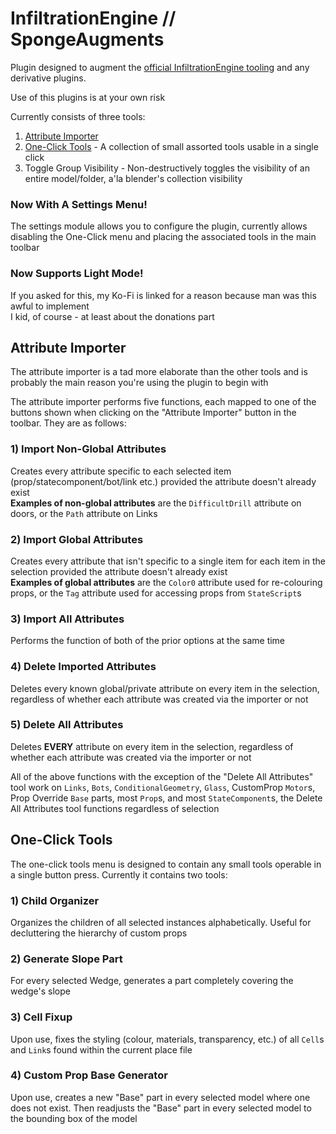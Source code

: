 # InfiltrationEngine // SpongeAugments
Plugin designed to augment the [official InfiltrationEngine tooling](https://github.com/MoonstoneSkies/InfiltrationEngine-Custom-Missions) and any derivative plugins.

Use of this plugins is at your own risk

Currently consists of three tools:
1) [Attribute Importer](#attribute-importer)
2) [One-Click Tools](#one-click-tools) - A collection of small assorted tools usable in a single click
3) Toggle Group Visibility - Non-destructively toggles the visibility of an entire model/folder, a'la blender's collection visibility

### Now With A Settings Menu!
The settings module allows you to configure the plugin, currently allows disabling the One-Click menu and placing the associated tools in the main toolbar

### Now Supports Light Mode!
If you asked for this, my Ko-Fi is linked for a reason because man was this awful to implement  
I kid, of course - at least about the donations part

## Attribute Importer
The attribute importer is a tad more elaborate than the other tools and is probably the main reason you're using the plugin to begin with

The attribute importer performs five functions, each mapped to one of the buttons shown when clicking on the "Attribute Importer" button in the toolbar. They are as follows:

### 1) Import Non-Global Attributes
Creates every attribute specific to each selected item (prop/statecomponent/bot/link etc.) provided the attribute doesn't already exist  
**Examples of non-global attributes** are the `DifficultDrill` attribute on doors, or the `Path` attribute on Links  

### 2) Import Global Attributes
Creates every attribute that isn't specific to a single item for each item in the selection provided the attribute doesn't already exist  
**Examples of global attributes** are the `Color0` attribute used for re-colouring props, or the `Tag` attribute used for accessing props from `StateScript`s

### 3) Import All Attributes
Performs the function of both of the prior options at the same time

### 4) Delete Imported Attributes
Deletes every known global/private attribute on every item in the selection, regardless of whether each attribute was created via the importer or not

### 5) Delete All Attributes
Deletes **EVERY** attribute on every item in the selection, regardless of whether each attribute was created via the importer or not

All of the above functions with the exception of the "Delete All Attributes" tool work on `Links`, `Bots`, `ConditionalGeometry`, `Glass`, CustomProp `Motor`s, Prop Override `Base` parts, most `Prop`s, and most `StateComponent`s, the Delete All Attributes tool functions regardless of selection

## One-Click Tools
The one-click tools menu is designed to contain any small tools operable in a single button press. Currently it contains two tools:

### 1) Child Organizer
Organizes the children of all selected instances alphabetically. Useful for decluttering the hierarchy of custom props

### 2) Generate Slope Part
For every selected Wedge, generates a part completely covering the wedge's slope

### 3) Cell Fixup
Upon use, fixes the styling (colour, materials, transparency, etc.) of all `Cell`s and `Link`s found within the current place file

### 4) Custom Prop Base Generator
Upon use, creates a new "Base" part in every selected model where one does not exist. Then readjusts the "Base" part in every selected model to the bounding box of the model